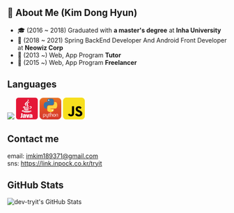 ## 👨 About Me (Kim Dong Hyun)

- 🎓 (2016 ~ 2018) Graduated with **a master's degree** at **Inha University**
- 🤔 (2018 ~ 2021) Spring BackEnd Developer And Android Front Developer at **Neowiz Corp**
- 🔭 (2013 ~) Web, App Program **Tutor**
- 🔭 (2015 ~) Web, App Program **Freelancer**

<!--
## Open Sources
- [Github Profile Card Component](https://github.com/simsimjae/github-profile-card-component)
-->

<!--
## E-book
- [React Core Clone Tutorial (simsimReact)](https://simsimjae.gitbook.io/simsimreact)
- [Next.js Korean Documentation](https://simsimjae.gitbook.io/nextjs-korean-documentation/)
- [Design System Reference](https://simsimjae.gitbook.io/design-system-reference)
-->

<!--
## articles
React Design Pattern
- [Props Collection Pattern](https://medium.com/@simsimjae/react-design-pattern-prop-collection-pattern-efbc05aa73f7)
- [Props Getter Pattern](https://medium.com/@simsimjae/react-design-pattern-props-getter-pattern-5d3cf6f0b495)
-->

## Languages ##

<p align="left">
  <img src="https://github.com/dev-tryit/dev-tryit/blob/main/icon/csharp.jpg" width="50">
  <img src="https://github.com/dev-tryit/dev-tryit/blob/main/icon/java3.png" width="50">
  <img src="https://github.com/dev-tryit/dev-tryit/blob/main/icon/python2.jpg" width="50">
  <img src="https://github.com/dev-tryit/dev-tryit/blob/main/icon/javascript3.png" width="50">
</p>

## Contact me ##
email: imkim189371@gmail.com  
sns: https://link.inpock.co.kr/tryit

## GitHub Stats ##
![dev-tryit's GitHub Stats](https://github-readme-stats.vercel.app/api?username=dev-tryit&show_icons=true&count_private=true)
